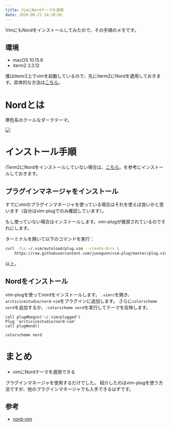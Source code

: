 ```yaml
---
title: VimにNordテーマを適用
date: 2020-06-21 14:20:05
---
```


VimにもNordをインストールしてみたので、その手順のメモです。

<!--more-->

## 環境

- macOS 10.15.6
- iterm2 3.3.12

僕はitemr2上でvimを起動しているので、先にiterm2にNordを適用しておきます。具体的な方法は[こちら](https://penguin-code.com/iterm2-install-nord/)。

# Nordとは

寒色系のクールなダークテーマ。

![](https://raw.githubusercontent.com/arcticicestudio/nord-docs/develop/assets/images/ports/vim/overview-go-nerdtree.png)

# インストール手順

iTerm2にNordをインストールしていない場合は、[こちら](https://penguin-code.com/iterm2-install-nord/)。を参考にインストールしておきます。

## プラグインマネージャをインストール

すでにvimのプラグインマネージャを使っている場合はそれを使えば良いかと思います（自分はvim-plugでのみ確認しています）。

もし使っていない場合はインストールします。vim-plugが推奨されているのでそれにします。

ターミナルを開いて以下のコマンドを実行：

```sh
curl -fLo ~/.vim/autoload/plug.vim --create-dirs \
    https://raw.githubusercontent.com/junegunn/vim-plug/master/plug.vim
```

以上。

## Nordをインストール

vim-plugを使ってnordをインストールします。
`.vimrc`を開き、`arcticicestudio/nord-vim`をプラグインに追加します。
さらに`colorscheme nord`を追加するか、`:colorscheme nord`を実行してテーマを反映します。

```vim
call plug#begin('~/.vim/plugged')
Plug 'arcticicestudio/nord-vim'
call plug#end()

colorscheme nord
```

# まとめ

- vimにNordテーマを適用できる

プラグインマネージャを使用するだけでした。
紹介したのはvim-plugを使う方法ですが、他のプラグインマネージャでも入手できるはずです。

## 参考

- [nord-vim](https://github.com/arcticicestudio/nord-vim)
